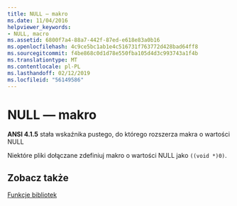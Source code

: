 ```yaml
---
title: NULL — makro
ms.date: 11/04/2016
helpviewer_keywords:
- NULL, macro
ms.assetid: 6800f7a4-88a7-442f-87ed-e618e83a0b16
ms.openlocfilehash: 4c9ce5bc1ab1e4c516731f763772d428bad64ff8
ms.sourcegitcommit: f4be868c0d1d78e550fba105d4d3c993743a1f4b
ms.translationtype: MT
ms.contentlocale: pl-PL
ms.lasthandoff: 02/12/2019
ms.locfileid: "56149586"
---
```

# <a name="null-macro"></a>NULL — makro

**ANSI 4.1.5** stała wskaźnika pustego, do którego rozszerza makra o wartości NULL

Niektóre pliki dołączane zdefiniuj makro o wartości NULL jako `((void *)0)`.

## <a name="see-also"></a>Zobacz także

[Funkcje bibliotek](../c-language/library-functions.md)
